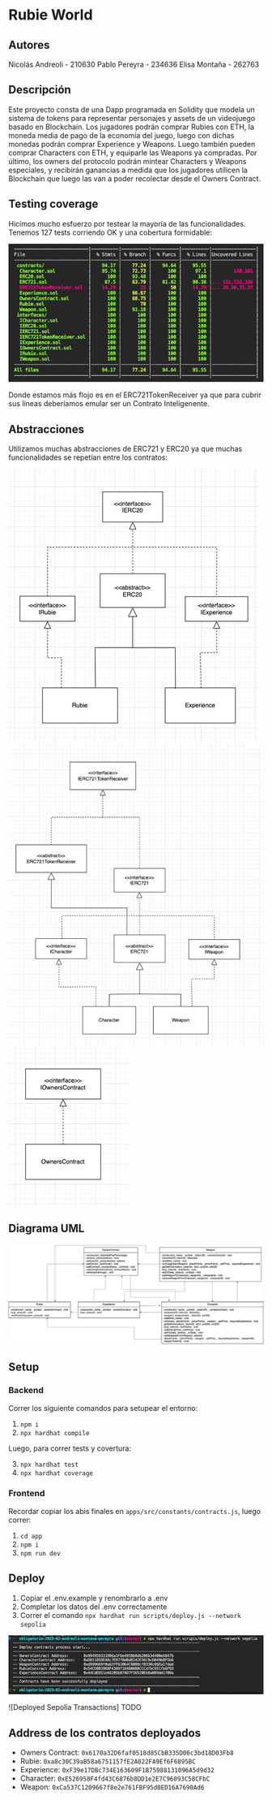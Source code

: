 # Rubie World

## Autores
Nicolás Andreoli - 210630
Pablo Pereyra - 234636
Elisa Montaña - 262763

## Descripción
Este proyecto consta de una Dapp programada en Solidity que modela un sistema de tokens para representar personajes y assets de un videojuego basado en Blockchain. Los jugadores podrán comprar Rubies con ETH, la moneda media de pago de la economía del juego, luego con dichas monedas podrán comprar Experience y Weapons. Luego también pueden comprar Characters con ETH, y equiparle las Weapons ya compradas. Por último, los owners del protocolo podrán mintear Characters y Weapons especiales, y recibirán ganancias a medida que los jugadores utilicen la Blockchain que luego las van a poder recolectar desde el Owners Contract.

## Testing coverage
Hicimos mucho esfuerzo por testear la mayoría de las funcionalidades. Tenemos 127 tests corriendo OK y una cobertura formidable:

![Cobertura](/assets/TestCoverage.png)

Donde estamos más flojo es en el ERC721TokenReceiver ya que para cubrir sus líneas deberíamos emular ser un Contrato Inteligenente.

## Abstracciones
Utilizamos muchas abstracciones de ERC721 y ERC20 ya que muchas funcionalidades se repetían entre los contratos:

![ERC20](/assets/ERC20.png)
![ERC721](/assets/ERC721.png)
![Owners Contract](/assets/OwnersContract.png)

## Diagrama UML
![UML](/assets/UML.png)

## Setup

### Backend

Correr los siguiente comandos para setupear el entorno:

1. `npm i`
2. `npx hardhat compile`

Luego, para correr tests y covertura:

3. `npx hardhat test`
4. `npx hardhat coverage`


### Frontend

Recordar copiar los abis finales en `apps/src/constants/contracts.js`, luego correr:

1. `cd app`
2. `npm i`
3. `npm run dev`

## Deploy
1. Copiar el .env.example y renombrarlo a .env
2. Completar los datos del .env correctamente
3. Correr el comando `npx hardhat run scripts/deploy.js --network sepolia`

![Deployed Contracts](/assets/DeployedContracts.png)

![Deployed Sepolia Transactions] TODO

## Address de los contratos deployados
- Owners Contract: `0x6170a32D6faf0518d85CbB335D06c3bd18D03Fb8`
- Rubie: `0xa8c30C39aB58a6751157fE2A022FA9Ef6F6895BC`
- Experience: `0xF39e17DBc734E163609F1B75988131096A5d9d32`
- Character: `0xE526958F4fd43C6876b8DD1e2E7C96093C58CFbC`
- Weapon: `0xCa537C1209667f8e2e761FBF95d0ED16A7690Ad6`


